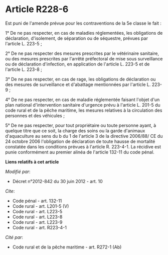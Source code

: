 # Article R228-6

Est puni de l'amende prévue pour les contraventions de la 5e classe le fait : 

1° De ne pas respecter, en cas de maladies réglementées, les obligations de déclaration, d'isolement, de séparation ou de
séquestre, prévues par l'article L. 223-5 ; 

2° De ne pas respecter des mesures prescrites par le vétérinaire sanitaire, ou des mesures prescrites par l'arrêté
préfectoral de mise sous surveillance ou de déclaration d'infection, en application de l'article L. 223-5 et de l'article L.
223-8 ; 

3° De ne pas respecter, en cas de rage, les obligations de déclaration ou des mesures de surveillance et d'abattage
mentionnées par l'article L. 223-9 ; 

4° De ne pas respecter, en cas de maladie réglementée faisant l'objet d'un plan national d'intervention sanitaire d'urgence
prévu à l'article L. 201-5 du code rural et de la pêche maritime, les mesures relatives à la circulation des personnes et des
véhicules ; 

5° De ne pas respecter, pour tout propriétaire ou toute personne ayant, à quelque titre que ce soit, la charge des soins ou
la garde d'animaux d'aquaculture au sens du b du 1 de l'article 3 de la directive 2006/88/ CE du 24 octobre 2006 l'obligation
de déclaration de toute hausse de mortalité constatée dans les conditions prévues à l'article R. 223-4-1. La récidive est
punie conformément au premier alinéa de l'article 132-11 du code pénal.

**Liens relatifs à cet article**

_Modifié par_:

  - Décret n°2012-842 du 30 juin 2012 - art. 10

_Cite_:

  - Code pénal - art. 132-11
  - Code rural - art. L201-5 (V)
  - Code rural - art. L223-5
  - Code rural - art. L223-8
  - Code rural - art. L223-9
  - Code rural - art. R223-4-1

_Cité par_:

  - Code rural et de la pêche maritime - art. R272-1 (Ab)
